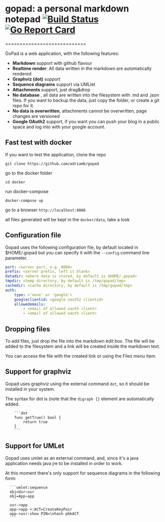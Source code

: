 # gopad: a personal markdown notepad [![Build Status](https://travis-ci.org/adriamb/gopad.svg?branch=master)](https://travis-ci.org/adriamb/gopad) [![Go Report Card](https://goreportcard.com/badge/github.com/amassanet/gopad)](https://goreportcard.com/report/github.com/amassanet/gopad)
============================

GoPad is a web application, with the following features:

- **Markdown** support with github flavour
- **Realtime render**: All data written in the markdown are automatically rendered
- **Graphviz (dot)** support
- **Sequence diagrams** support via UMLlet
- **Attachments** support, just drag&drop
- **No database** , all data are written into the filesystem with .md and .json files. If you want to backup the data, just copy the folder, or create a git repo for it.
- **No data is overwritten**, attachments cannot be overwritten, page changes are versioned
- **Google OAuth2** support, if you want you can push your blog in a public space and log into with your google account.

## Fast test with docker

If you want to test the application, clone the repo

`git clone https://github.com/adriamb/gopad`

go to the docker folder

`cd docker`

run docker-compose

`docker-compose up`

go to a browser `http://localhost:8086`

all files generated will be kept in the `docker/data`, take a look

## Configuration file

Gopad uses the following configuration file, by default located in $HOME/.gopad but you can specify it with the `--config` command line parameter.

```yaml
port: <server port, e.g. 8080>
prefix: <server prefix, left it blank>
datadir: <where data is stored, by default is $HOME/.gopad>
tmpdir: <temp directory, by default is /tmp/gopad/tmp>
cachedir: <cache directory, by default is /tmp/gopad/tmp>
auth:
    type: <'none' or 'google'>
    googleclientid: <google oauth2 clientid>
    allowedemails:
        - <email of allowed oauth client>
        - <email of allowed oauth client>
```

## Dropping files

To add files, just drop the file into the markdown edit box. The file will be added to the
filesystem and a link will be created inside the markdown text.

You can access the file with the created link or using the Files menu item.

## Support for graphviz

Gopad uses graphviz using the external command `dot`, so it should be installed in your system.

The syntax for dot is (note that the `digraph {}` element are automatically added.

        ```dot
        func getTrue() bool {
            return true
        }
        ```

## Support for UMLet

Gopad uses umlet as an external command, and, since it's a java application needs java jre to be installed in order to work.

At this moment there's only support for sequence diagrams in the following form:

      ```umlet:sequence
      obj=Usr~usr
      obj=App~app
      
      usr->app
      app->app +:ACT=CreateKeyPair
      app->usr:show PIN=\nhash pbkACT
      ```



